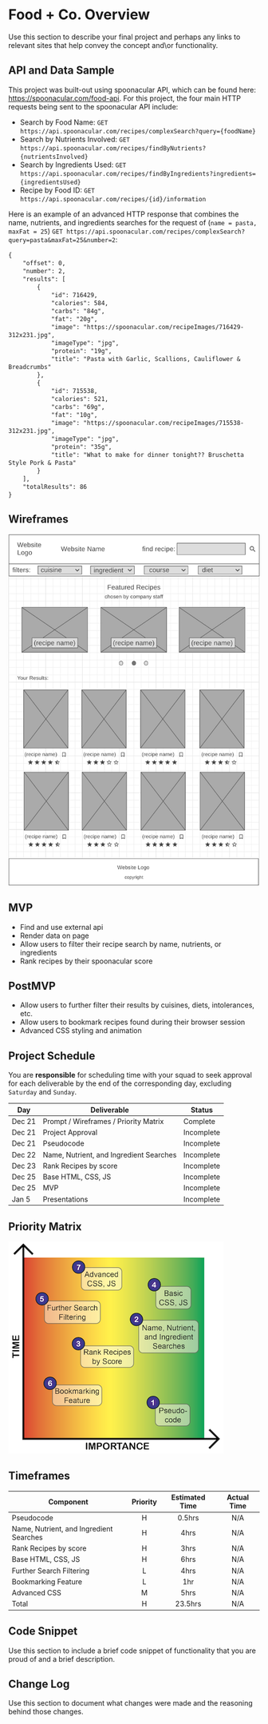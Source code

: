 # Food + Co. Overview

Use this section to describe your final project and perhaps any links to relevant sites that help convey the concept and\or functionality.

## API and Data Sample

This project was built-out using spoonacular API, which can be found here: https://spoonacular.com/food-api. For this project, the four main HTTP requests being sent to the spoonacular API include:
- Search by Food Name: ```GET https://api.spoonacular.com/recipes/complexSearch?query={foodName}```
- Search by Nutrients Involved: ```GET https://api.spoonacular.com/recipes/findByNutrients?{nutrientsInvolved}```
- Search by Ingredients Used: ```GET https://api.spoonacular.com/recipes/findByIngredients?ingredients={ingredientsUsed}```
- Recipe by Food ID: ```GET https://api.spoonacular.com/recipes/{id}/information```

Here is an example of an advanced HTTP response that combines the name, nutrients, and ingredients searches for the request of (```name = pasta, maxFat = 25```) ```GET https://api.spoonacular.com/recipes/complexSearch?query=pasta&maxFat=25&number=2```:
```
{
    "offset": 0,
    "number": 2,
    "results": [
        {
            "id": 716429,
            "calories": 584,
            "carbs": "84g",
            "fat": "20g",
            "image": "https://spoonacular.com/recipeImages/716429-312x231.jpg",
            "imageType": "jpg",
            "protein": "19g",
            "title": "Pasta with Garlic, Scallions, Cauliflower & Breadcrumbs"
        },
        {
            "id": 715538,
            "calories": 521,
            "carbs": "69g",
            "fat": "10g",
            "image": "https://spoonacular.com/recipeImages/715538-312x231.jpg",
            "imageType": "jpg",
            "protein": "35g",
            "title": "What to make for dinner tonight?? Bruschetta Style Pork & Pasta"
        }
    ],
    "totalResults": 86
}
```

## Wireframes

![image](fork-and-co-wireframe.png)<!--- https://wireframe.cc/ubTlr7 --->

## MVP 

- Find and use external api 
- Render data on page 
- Allow users to filter their recipe search by name, nutrients, or ingredients
- Rank recipes by their spoonacular score

## PostMVP  

- Allow users to further filter their results by cuisines, diets, intolerances, etc.
- Allow users to bookmark recipes found during their browser session
- Advanced CSS styling and animation

## Project Schedule

You are **responsible** for scheduling time with your squad to seek approval for each deliverable by the end of the corresponding day, excluding `Saturday` and `Sunday`.

|  Day | Deliverable | Status
|---|---| ---|
|Dec 21| Prompt / Wireframes / Priority Matrix | Complete
|Dec 21| Project Approval | Incomplete
|Dec 21| Pseudocode | Incomplete
|Dec 22| Name, Nutrient, and Ingredient Searches | Incomplete
|Dec 23| Rank Recipes by score | Incomplete
|Dec 25| Base HTML, CSS, JS | Incomplete
|Dec 25| MVP | Incomplete
|Jan 5| Presentations | Incomplete

## Priority Matrix

![image](fork-and-co-priority-queue.png)

## Timeframes

| Component | Priority | Estimated Time | Actual Time |
| --- | :---: |  :---: | :---: |
| Pseudocode | H | 0.5hrs | N/A |
| Name, Nutrient, and Ingredient Searches | H | 4hrs | N/A |
| Rank Recipes by score | H | 3hrs | N/A |
| Base HTML, CSS, JS | H | 6hrs | N/A |
| Further Search Filtering | L | 4hrs | N/A |
| Bookmarking Feature | L | 1hr | N/A |
| Advanced CSS | M | 5hrs | N/A |
| Total | H | 23.5hrs | N/A |

## Code Snippet

Use this section to include a brief code snippet of functionality that you are proud of and a brief description.  

## Change Log
 Use this section to document what changes were made and the reasoning behind those changes.  
